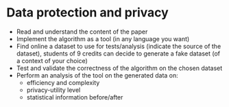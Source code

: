 # Data protection and privacy
- Read and understand the content of the paper
- Implement the algorithm as a tool (in any language you want)
- Find online a dataset to use for tests/analysis (indicate the source of the dataset), students of 9 credits can decide to generate a fake dataset (of a context of your choice)
- Test and validate the correctness of the algorithm on the chosen dataset
- Perform an analysis of the tool on the generated data on:
  - efficiency and complexity
  - privacy-utility level
  - statistical information before/after